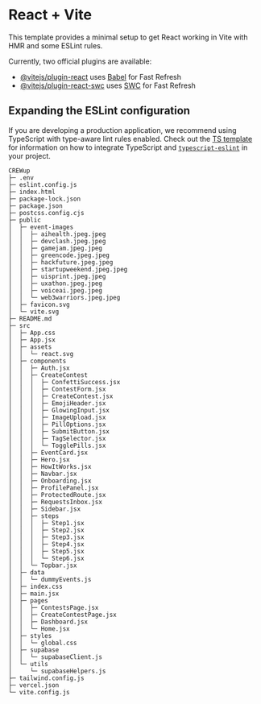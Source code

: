 # React + Vite

This template provides a minimal setup to get React working in Vite with HMR and some ESLint rules.

Currently, two official plugins are available:

- [@vitejs/plugin-react](https://github.com/vitejs/vite-plugin-react/blob/main/packages/plugin-react) uses [Babel](https://babeljs.io/) for Fast Refresh
- [@vitejs/plugin-react-swc](https://github.com/vitejs/vite-plugin-react/blob/main/packages/plugin-react-swc) uses [SWC](https://swc.rs/) for Fast Refresh

## Expanding the ESLint configuration

If you are developing a production application, we recommend using TypeScript with type-aware lint rules enabled. Check out the [TS template](https://github.com/vitejs/vite/tree/main/packages/create-vite/template-react-ts) for information on how to integrate TypeScript and [`typescript-eslint`](https://typescript-eslint.io) in your project.


```
CREWup
├─ .env
├─ eslint.config.js
├─ index.html
├─ package-lock.json
├─ package.json
├─ postcss.config.cjs
├─ public
│  ├─ event-images
│  │  ├─ aihealth.jpeg.jpeg
│  │  ├─ devclash.jpeg.jpeg
│  │  ├─ gamejam.jpeg.jpeg
│  │  ├─ greencode.jpeg.jpeg
│  │  ├─ hackfuture.jpeg.jpeg
│  │  ├─ startupweekend.jpeg.jpeg
│  │  ├─ uisprint.jpeg.jpeg
│  │  ├─ uxathon.jpeg.jpeg
│  │  ├─ voiceai.jpeg.jpeg
│  │  └─ web3warriors.jpeg.jpeg
│  ├─ favicon.svg
│  └─ vite.svg
├─ README.md
├─ src
│  ├─ App.css
│  ├─ App.jsx
│  ├─ assets
│  │  └─ react.svg
│  ├─ components
│  │  ├─ Auth.jsx
│  │  ├─ CreateContest
│  │  │  ├─ ConfettiSuccess.jsx
│  │  │  ├─ ContestForm.jsx
│  │  │  ├─ CreateContest.jsx
│  │  │  ├─ EmojiHeader.jsx
│  │  │  ├─ GlowingInput.jsx
│  │  │  ├─ ImageUpload.jsx
│  │  │  ├─ PillOptions.jsx
│  │  │  ├─ SubmitButton.jsx
│  │  │  ├─ TagSelector.jsx
│  │  │  └─ TogglePills.jsx
│  │  ├─ EventCard.jsx
│  │  ├─ Hero.jsx
│  │  ├─ HowItWorks.jsx
│  │  ├─ Navbar.jsx
│  │  ├─ Onboarding.jsx
│  │  ├─ ProfilePanel.jsx
│  │  ├─ ProtectedRoute.jsx
│  │  ├─ RequestsInbox.jsx
│  │  ├─ Sidebar.jsx
│  │  ├─ steps
│  │  │  ├─ Step1.jsx
│  │  │  ├─ Step2.jsx
│  │  │  ├─ Step3.jsx
│  │  │  ├─ Step4.jsx
│  │  │  ├─ Step5.jsx
│  │  │  └─ Step6.jsx
│  │  └─ Topbar.jsx
│  ├─ data
│  │  └─ dummyEvents.js
│  ├─ index.css
│  ├─ main.jsx
│  ├─ pages
│  │  ├─ ContestsPage.jsx
│  │  ├─ CreateContestPage.jsx
│  │  ├─ Dashboard.jsx
│  │  └─ Home.jsx
│  ├─ styles
│  │  └─ global.css
│  ├─ supabase
│  │  └─ supabaseClient.js
│  └─ utils
│     └─ supabaseHelpers.js
├─ tailwind.config.js
├─ vercel.json
└─ vite.config.js

```